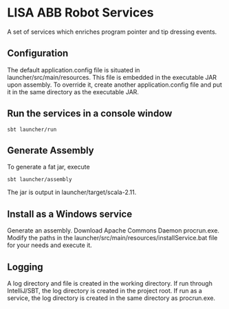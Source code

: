 # LISA ABB Robot Services
A set of services which enriches program pointer and tip dressing events.

## Configuration
The default application.config file is situated in launcher/src/main/resources.
This file is embedded in the executable JAR upon assembly.
To override it, create another application.config file and put it in the same directory as the executable JAR.

## Run the services in a console window
```
sbt launcher/run
```
## Generate Assembly
To generate a fat jar, execute
```
sbt launcher/assembly
```
The jar is output in launcher/target/scala-2.11.

## Install as a Windows service
Generate an assembly. Download Apache Commons Daemon procrun.exe.
Modify the paths in the launcher/src/main/resources/installService.bat file for your needs and execute it.

## Logging
A log directory and file is created in the working directory.
If run through IntelliJ/SBT, the log directory is created in the project root.
If run as a service, the log directory is created in the same directory as procrun.exe.
